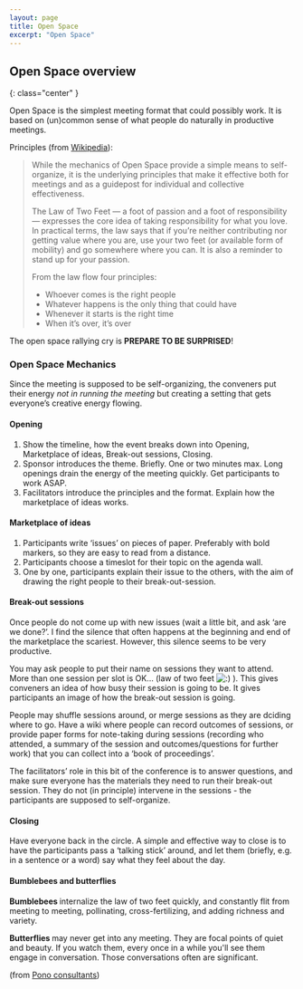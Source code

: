 ```yaml
---
layout: page
title: Open Space
excerpt: "Open Space"
---
```


## Open Space overview
{: class="center" }

Open Space is the simplest meeting format that could possibly work. It is based on (un)common sense of what people do naturally in productive meetings.

Principles (from <a href="http://en.wikipedia.org/wiki/Open_Space_Technology">Wikipedia</a>):
<blockquote>While the mechanics of Open Space provide a simple means to self-organize, it is the underlying principles that make it effective both for meetings and as a guidepost for individual and collective effectiveness.

The Law of Two Feet — a foot of passion and a foot of responsibility — expresses the core idea of taking responsibility for what you love. In practical terms, the law says that if you’re neither contributing nor getting value where you are, use your two feet (or available form of mobility) and go somewhere where you can. It is also a reminder to stand up for your passion.

From the law flow four principles:
<ul>
	<li>Whoever comes is the right people</li>
	<li>Whatever happens is the only thing that could have</li>
	<li>Whenever it starts is the right time</li>
	<li>When it’s over, it’s over</li>
</ul>
</blockquote>

The open space rallying cry is **PREPARE TO BE SURPRISED**!

### Open Space Mechanics

Since the meeting is supposed to be self-organizing, the conveners put their energy <em>not in running the meeting</em> but creating a setting that gets everyone’s creative energy flowing.

#### Opening
<ol>
	<li>Show the timeline, how the event breaks down into Opening, Marketplace of ideas, Break-out sessions, Closing.</li>
	<li>Sponsor introduces the theme. Briefly. One or two minutes max. Long openings drain the energy of the meeting quickly. Get participants to work ASAP.</li>
	<li>Facilitators introduce the principles and the format. Explain how the marketplace of ideas works.</li>
</ol>

#### Marketplace of ideas
<ol>
	<li>Participants write ‘issues’ on pieces of paper. Preferably with bold markers, so they are easy to read from a distance.</li>
	<li>Participants choose a timeslot for their topic on the agenda wall.</li>
	<li>One by one, participants explain their issue to the others, with the aim of drawing the right people to their break-out-session.</li>
</ol>

#### Break-out sessions
Once people do not come up with new issues (wait a little bit, and ask ‘are we done?’. I find the silence that often happens at the beginning and end of the marketplace the scariest. However, this silence seems to be very productive.

You may ask people to put their name on sessions they want to attend. More than one session per slot is OK… (law of two feet <img src="http://me.andering.com/wp-includes/images/smilies/icon_smile.gif" alt=":)" /> ). This gives conveners an idea of how busy their session is going to be. It gives participants an image of how the break-out session is going.

People may shuffle sessions around, or merge sessions as they are dciding where to go. Have a wiki where people can record outcomes of sessions, or provide paper forms for note-taking during sessions (recording who attended, a summary of the session and outcomes/questions for further work) that you can collect into a ‘book of proceedings’.

The facilitators’ role in this bit of the conference is to answer questions, and make sure everyone has the materials they need to run their break-out session. They do not (in principle) intervene in the sessions - the participants are supposed to self-organize.

#### Closing
Have everyone back in the circle. A simple and effective way to close is to have the participants pass a ‘talking stick’ around, and let them (briefly, e.g. in a sentence or a word) say what they feel about the day.

#### Bumblebees and butterflies
<strong>Bumblebees </strong>internalize the law of two feet quickly, and constantly flit from meeting to meeting, pollinating, cross-fertilizing, and adding richness and variety.

<strong>Butterflies </strong>may never get into any meeting. They are focal points of quiet and beauty. If you watch them, every once in a while you'll see them engage in conversation. Those conversations often are significant.

(from <a href="http://www.ponoconsultants.com/management/what_is_an_ost_conference.html" target="_blank">Pono consultants</a>)
